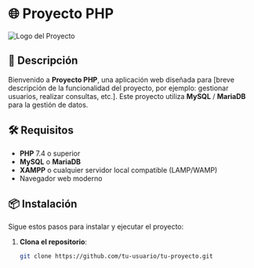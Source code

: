 # 🌐 Proyecto PHP

![Logo del Proyecto](https://cdn-images-1.medium.com/max/900/0*YbKH9QBFFrtVVsae) <!-- Asegúrate de agregar una imagen de tu proyecto aquí -->

## 🚀 Descripción

Bienvenido a **Proyecto PHP**, una aplicación web diseñada para [breve descripción de la funcionalidad del proyecto, por ejemplo: gestionar usuarios, realizar consultas, etc.]. Este proyecto utiliza **MySQL** / **MariaDB** para la gestión de datos.

## 🛠 Requisitos

- **PHP** 7.4 o superior
- **MySQL** o **MariaDB**
- **XAMPP** o cualquier servidor local compatible (LAMP/WAMP)
- Navegador web moderno

## 📦 Instalación

Sigue estos pasos para instalar y ejecutar el proyecto:

1. **Clona el repositorio**:
   ```bash
   git clone https://github.com/tu-usuario/tu-proyecto.git
